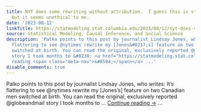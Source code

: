 ```yaml
---
title: NYT does some rewriting without attribution.  I guess this is standard in journalism
  but it seems unethical to me.
date: '2023-08-12'
linkTitle: https://statmodeling.stat.columbia.edu/2023/08/12/nyt-does-some-rewriting-without-attribution-i-guess-this-is-standard-in-journalism-but-it-seems-unethical-to-me/
source: Statistical Modeling, Causal Inference, and Social Science
description: 'Palko points to this post by journalist Lindsay Jones, who writes: It’s
  flattering to see @nytimes rewrite my [Jones&#8217;s] feature on two Canadian men
  switched at birth. You can read the original, exclusively reported @globeandmail
  story I took months to &#8230; <a href="https://statmodeling.stat.columbia.edu/2023/08/12/nyt-does-some-rewriting-without-attribution-i-guess-this-is-standard-in-journalism-but-it-seems-unethical-to-me/">Continue
  reading <span class="meta-nav">&#8594;</span></a> ...'
disable_comments: true
---
```

Palko points to this post by journalist Lindsay Jones, who writes: It’s flattering to see @nytimes rewrite my [Jones&#8217;s] feature on two Canadian men switched at birth. You can read the original, exclusively reported @globeandmail story I took months to &#8230; <a href="https://statmodeling.stat.columbia.edu/2023/08/12/nyt-does-some-rewriting-without-attribution-i-guess-this-is-standard-in-journalism-but-it-seems-unethical-to-me/">Continue reading <span class="meta-nav">&#8594;</span></a> ...